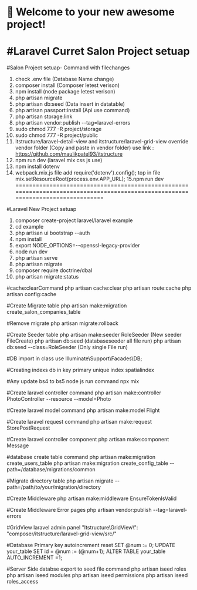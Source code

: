 # 🚀 Welcome to your new awesome project!

#Laravel Curret Salon Project setuap
======================================================================================================
#Salon Project setuap- Command with filechanges

1. check .env file (Database Name change)
2. composer install (Composer letest verison)
3. npm install (node package letest verison)
4. php artisan migrate
5. php artisan db:seed  (Data insert in datatable)
6. php artisan passport:install (Api use command)
7. php artisan storage:link
8. php artisan vendor:publish --tag=laravel-errors
9. sudo chmod 777 -R project/storage
10. sudo chmod 777 -R project/public
11. itstructure/laravel-detail-view and itstructure/laravel-grid-view  override vendor folder (Copy and paste in vendor folder) use link : https://github.com/maulikpatel93/itstructure
12. npm run dev  (laravel mix css js use)
13. npm install dotenv
14. webpack.mix.js file add 
require('dotenv').config(); top in file
mix.setResourceRoot(process.env.APP_URL);
15.npm run dev
================================================================================================================================

#Laravel New Project setuap
1. composer create-project laravel/laravel example
2. cd example
3. php artisan ui bootstrap --auth
4. npm install
5. export NODE_OPTIONS=--openssl-legacy-provider
6. node run dev
7. php artisan serve
8. php artisan migrate
9. composer require doctrine/dbal
10. php artisan migrate:status

#cache:clearCommand
php artisan cache:clear
php artisan route:cache
php artisan config:cache

#Create Migrate table 
php artisan make:migration create_salon_companies_table

#Remove migrate
php artisan migrate:rollback

#Create Seeder table 
php artisan make:seeder RoleSeeder   (New seeder FileCreate)
php artisan db:seed  (databaseseeder all file run)
php artisan db:seed --class=RoleSeeder (Only single File run)

#DB import in class
use Illuminate\Support\Facades\DB;

#Creating indexs db in key
primary
unique
index
spatialindex

#Any update bs4 to bs5 node js run command
npx mix

#Create laravel controller command
php artisan make:controller PhotoController --resource --model=Photo

#Create laravel model command
php artisan make:model Flight

#Create laravel request command
php artisan make:request StorePostRequest

#Create laravel controller component
php artisan make:component Message

#database create table command
php artisan make:migration create_users_table
php artisan make:migration create_config_table --path=/database/migrations/common

#Migrate directory table
php artisan migrate --path=/path/to/your/migration/directory

#Create Middleware
php artisan make:middleware EnsureTokenIsValid

#Create Middleware Error pages
php artisan vendor:publish --tag=laravel-errors

#GridView laravel admin panel
"Itstructure\\GridView\\": "composer/itstructure/laravel-grid-view/src/"

#Database Primary key autoincrement reset
SET  @num := 0;
UPDATE your_table SET id = @num := (@num+1);
ALTER TABLE your_table AUTO_INCREMENT =1;

#Server Side databse export to seed file command
php artisan iseed roles
php artisan iseed modules
php artisan iseed permissions
php artisan iseed roles_access
